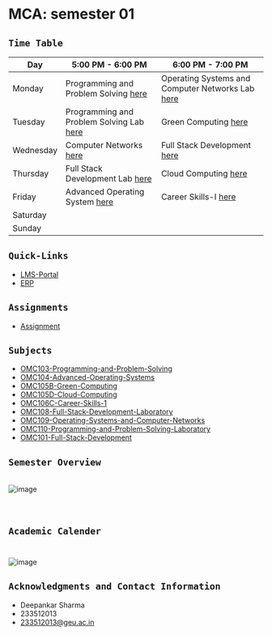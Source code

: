 # **MCA: semester 01**


<!-- Table Started -->
## `Time Table`<br>

| **Day**   | **5:00 PM - 6:00 PM**                                                   | **6:00 PM - 7:00 PM**                                                           |
| --------- | ----------------------------------------------------------------------- | ------------------------------------------------------------------------------- |
| Monday    | Programming and Problem Solving     [here](https://tinyurl.com/2p9y264p)| Operating Systems and Computer Networks Lab [here](https://tinyurl.com/murcwyj8)|
| Tuesday   | Programming and Problem Solving Lab [here](https://tinyurl.com/392d4cr9)| Green Computing                             [here](https://tinyurl.com/29duwbd5)|
| Wednesday | Computer Networks                   [here](https://tinyurl.com/2hfxc335)| Full Stack Development                      [here](https://tinyurl.com/z879962n)|
| Thursday  | Full Stack Development Lab          [here](https://tinyurl.com/4eeb5zsr)| Cloud Computing                             [here](https://tinyurl.com/2e37zweh)|
| Friday    | Advanced Operating System           [here](https://tinyurl.com/msry9hvr)| Career Skills-I                             [here](https://tinyurl.com/384ue98v)|
| Saturday  |                                                                         |                                                                                 |
| Sunday    |                                                                         |                                                                                 |





<!-- Table Ended -->




## `Quick-Links`<br>
- [LMS-Portal](https://lms.geuonline.com/d2l/login)
- [ERP](https://student.geu.ac.in/)

## `Assignments`<br>
- [Assignment](/Assignments/)




## `Subjects`<br>
- [OMC103-Programming-and-Problem-Solving](/OMC103%20Programming%20and%20Problem-Solving/)
- [OMC104-Advanced-Operating-Systems](/OMC104%20Advanced%20Operating%20Systems/)
- [OMC105B-Green-Computing](/OMC105B%20Green%20Computing/)
- [OMC105D-Cloud-Computing](OMC105D%20Cloud%20Computing)
- [OMC106C-Career-Skills-1](/OMC106C%20Career%20Skills%20-%2%201/)
- [OMC108-Full-Stack-Development-Laboratory](/OMC108%20Full%20Stack%20Development%20Laboratory/)
- [OMC109-Operating-Systems-and-Computer-Networks](/OMC109%20Operating%20Systems%20and%20Computer%20Networks/)
- [OMC110-Programming-and-Problem-Solving-Laboratory](/OMC110%20Programming%20and%20Problem-Solving%20Laboratory/)
- [OMC101-Full-Stack-Development](/OMC101%20Full%20Stack%20Development/)



## `Semester Overview`<br>
<br>![image](https://github.com/ideepankarsharma2003/MCA/assets/74599435/531f166e-2afc-4208-9e97-bd53a314ceeb)
<br>
<br>
<br>



## `Academic Calender`<br><br>

![image](https://github.com/ideepankarsharma2003/MCA/assets/74599435/ae9465df-2e5a-4096-9676-bd28399bb179)



## `Acknowledgments and Contact Information`<br>
- Deepankar Sharma
- 233512013
- 233512013@geu.ac.in

